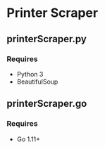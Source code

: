 # Printer Scraper

## printerScraper.py

### Requires

- Python 3
- BeautifulSoup

## printerScraper.go

### Requires

- Go 1.11+


